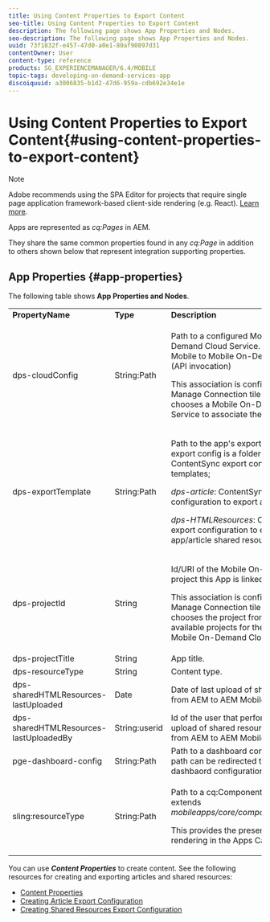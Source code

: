 ```yaml
---
title: Using Content Properties to Export Content
seo-title: Using Content Properties to Export Content
description: The following page shows App Properties and Nodes.
seo-description: The following page shows App Properties and Nodes.
uuid: 73f1832f-e457-47d0-a0e1-80af90897d31
contentOwner: User
content-type: reference
products: SG_EXPERIENCEMANAGER/6.4/MOBILE
topic-tags: developing-on-demand-services-app
discoiquuid: a3006835-b1d2-47d6-959a-cdb692e34e1e
---
```


# Using Content Properties to Export Content{#using-content-properties-to-export-content}

>[!NOTE]
>
>Adobe recommends using the SPA Editor for projects that require single page application framework-based client-side rendering (e.g. React). [Learn more](/help/sites-developing/spa-overview.md).

Apps are represented as *cq:Pages* in AEM.

They share the same common properties found in any *cq:Page* in addition to others shown below that represent integration supporting properties.

## App Properties {#app-properties}

The following table shows **App Properties and Nodes**.

<table>
 <tbody>
  <tr>
   <td><strong>PropertyName</strong></td>
   <td><strong>Type</strong></td>
   <td><strong>Description</strong></td>
  </tr>
  <tr>
   <td>dps-cloudConfig</td>
   <td>String:Path</td>
   <td><p>Path to a configured Mobile On-Demand Cloud Service. Used for AEM Mobile to Mobile On-Demand actions (API invocation)</p> <p>This association is configured via the Manage Connection tile when an author chooses a Mobile On-Demand Cloud Service to associate the app to.</p> </td>
  </tr>
  <tr>
   <td>dps-exportTemplate</td>
   <td>String:Path</td>
   <td><p>Path to the app's export configs. The export config is a folder with 2 child ContentSync export configuration templates;</p> <p><i>dps-article</i>: ContentSync export configuration to export article content</p> <p><i>dps-HTMLResources</i>: ContentSync export configuration to export app/article shared resources</p> </td>
  </tr>
  <tr>
   <td>dps-projectId</td>
   <td>String</td>
   <td><p>Id/URI of the Mobile On-Demand project this App is linked/bound to.</p> <p>This association is configured via the Manage Connection tile when an author chooses the project from a list of available projects for the associated Mobile On-Demand Cloud Service.</p> </td>
  </tr>
  <tr>
   <td>dps-projectTitle</td>
   <td>String</td>
   <td>App title.</td>
  </tr>
  <tr>
   <td>dps-resourceType</td>
   <td>String</td>
   <td>Content type.</td>
  </tr>
  <tr>
   <td>dps-sharedHTMLResources-lastUploaded</td>
   <td>Date</td>
   <td>Date of last upload of shared resources from AEM to AEM Mobile.</td>
  </tr>
  <tr>
   <td>dps-sharedHTMLResources-lastUploadedBy</td>
   <td>String:userid</td>
   <td>Id of the user that performed the last upload of shared resources request from AEM to AEM Mobile.</td>
  </tr>
  <tr>
   <td>pge-dashboard-config</td>
   <td>String:Path</td>
   <td>Path to a dashboard configuration. The path can be redirected to a custom dashbaord configuration as needed.</td>
  </tr>
  <tr>
   <td>sling:resourceType</td>
   <td>String:Path</td>
   <td><p>Path to a cq:Component that is or extends <i>mobileapps/core/components/instance.</i></p> <p>This provides the presence and rendering in the Apps Catalog.</p> </td>
  </tr>
 </tbody>
</table>

You can use ***Content Properties*** to create content. See the following resources for creating and exporting articles and shared resources:

* [Content Properties](/help/mobile/content-properties.md)
* [Creating Article Export Configuration](/help/mobile/creating-article-export-configuration.md)
* [Creating Shared Resources Export Configuration](/help/mobile/creating-shared-resources-export-configuration.md)

